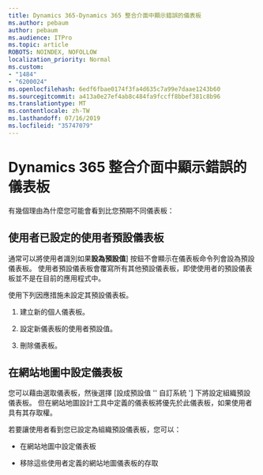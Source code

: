 ```yaml
---
title: Dynamics 365-Dynamics 365 整合介面中顯示錯誤的儀表板
ms.author: pebaum
author: pebaum
ms.audience: ITPro
ms.topic: article
ROBOTS: NOINDEX, NOFOLLOW
localization_priority: Normal
ms.custom:
- "1484"
- "6200024"
ms.openlocfilehash: 6edf6fbae0174f3fa4d635c7a99e7daae1243b60
ms.sourcegitcommit: a413a0e27ef4ab8c484fa9fccff8bbef381c8b96
ms.translationtype: MT
ms.contentlocale: zh-TW
ms.lasthandoff: 07/16/2019
ms.locfileid: "35747079"
---
```

# <a name="wrong-dashboard-shows-in-dynamics-365-unified-interface"></a>Dynamics 365 整合介面中顯示錯誤的儀表板

有幾個理由為什麼您可能會看到比您預期不同儀表板：

## <a name="the-user-has-set-a-user-default-dashboard"></a>使用者已設定的使用者預設儀表板 

通常可以將使用者識別如果**設為預設值**] 按鈕不會顯示在儀表板命令列會設為預設儀表板。 使用者預設儀表板會覆寫所有其他預設儀表板，即使使用者的預設儀表板並不是在目前的應用程式中。

使用下列因應措施未設定其預設儀表板。

1. 建立新的個人儀表板。

2. 設定新儀表板的使用者預設值。

3. 刪除儀表板。

## <a name="the-dashboard-is-set-in-the-sitemap"></a>在網站地圖中設定儀表板

您可以藉由選取儀表板，然後選擇 [設成預設值 '' 自訂系統 '] 下將設定組織預設儀表板。 但在網站地圖設計工具中定義的儀表板將優先於此儀表板，如果使用者具有其存取權。

若要讓使用者看到您已設定為組織預設儀表板，您可以：

* 在網站地圖中設定儀表板

* 移除這些使用者定義的網站地圖儀表板的存取
